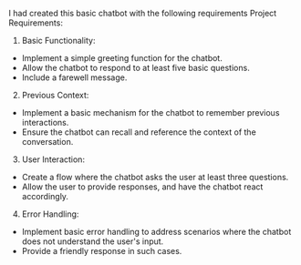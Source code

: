 I had created this basic chatbot with the following requirements
Project Requirements:
1. Basic Functionality:
- Implement a simple greeting function for the chatbot.
- Allow the chatbot to respond to at least five basic questions.
- Include a farewell message.
2. Previous Context:
- Implement a basic mechanism for the chatbot to remember previous
interactions.
- Ensure the chatbot can recall and reference the context of the conversation.
3. User Interaction:
- Create a flow where the chatbot asks the user at least three questions.
- Allow the user to provide responses, and have the chatbot react accordingly.
4. Error Handling:
- Implement basic error handling to address scenarios where the chatbot does
not understand the user's input.
- Provide a friendly response in such cases.
